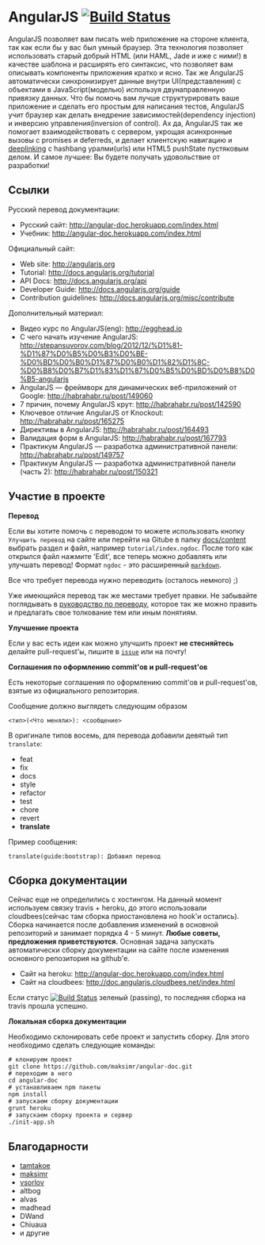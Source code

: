 AngularJS [![Build Status](https://travis-ci.org/maksimr/angular-doc.png?branch=master)](https://travis-ci.org/maksimr/angular-doc)
=========

AngularJS позволяет вам писать web приложение на стороне клиента, так как если бы у вас
был умный браузер.
Эта технология позволяет использовать старый добрый HTML (или HAML, Jade и иже с ними!) в качестве
шаблона и расширять его синтаксис, что позволяет вам описывать компоненты приложения кратко и ясно.
Так же AngularJS автоматически синхронизирует данные внутри UI(представления) с
объектами в JavaScript(моделью) используя двунаправленную привязку данных.
Что бы помочь вам лучше структурировать ваше приложение и сделать его простым для написания тестов,
AngularJS учит браузер как делать внедрение зависимостей(dependency injection) и инверсию управления(inversion of control).
Ах да, AngularJS так же помогает взаимодействовать с сервером, укрощая асинхронные вызовы с promises и deferreds,
и делает клиентскую навигацию и [deeplinking](http://ru.wikipedia.org/wiki/%D0%92%D0%BD%D0%B5%D1%88%D0%BD%D0%B5%D0%B5_%D1%81%D0%B2%D1%8F%D0%B7%D1%8B%D0%B2%D0%B0%D0%BD%D0%B8%D0%B5)
с hashbang уралми(urls) или HTML5 pushState пустяковым делом. И самое лучшее:
Вы будете получать удовольствие от разработки!

Ссылки
---------

Русский перевод документации:
* Русский сайт: http://angular-doc.herokuapp.com/index.html
* Учебник: http://angular-doc.herokuapp.com/index.html

Официальный сайт:
* Web site: http://angularjs.org
* Tutorial: http://docs.angularjs.org/tutorial
* API Docs: http://docs.angularjs.org/api
* Developer Guide: http://docs.angularjs.org/guide
* Contribution guidelines: http://docs.angularjs.org/misc/contribute

Дополнительный материал:
* Видео курс по AngularJS(eng): http://egghead.io
* С чего начать изучение AngularJS: http://stepansuvorov.com/blog/2012/12/%D1%81-%D1%87%D0%B5%D0%B3%D0%BE-%D0%BD%D0%B0%D1%87%D0%B0%D1%82%D1%8C-%D0%B8%D0%B7%D1%83%D1%87%D0%B5%D0%BD%D0%B8%D0%B5-angularjs
* AngularJS — фреймворк для динамических веб-приложений от Google: http://habrahabr.ru/post/149060
* 7 причин, почему AngularJS крут: http://habrahabr.ru/post/142590
* Ключевое отличие AngularJS от Knockout: http://habrahabr.ru/post/165275
* Директивы в AngularJS: http://habrahabr.ru/post/164493
* Валидация форм в AngularJS: http://habrahabr.ru/post/167793
* Практикум AngularJS — разработка административной панели: http://habrahabr.ru/post/149757
* Практикум AngularJS — разработка административной панели (часть 2): http://habrahabr.ru/post/150321

Участие в проекте
---------

**Перевод**

Если вы хотите помочь с переводом то можете использовать кнопку `Улучшить перевод`
на сайте или перейти на Gitube в папку [docs/content](https://github.com/maksimr/angular-doc/tree/master/docs/content) выбрать раздел и файл, например
`tutorial/index.ngdoc`. После того как открылся файл нажмите 'Edit', все теперь
можно добавлять или улучшать перевод! Формат `ngdoc` - это расширенный [`markdown`](http://daringfireball.net/projects/markdown/).

Все что требует перевода нужно переводить (осталось немного) ;)

Уже имеющийся перевод так же местами требует правки.
Не забывайте поглядывать в [руководство по переводу](https://github.com/maksimr/docs.angularjs.ru/wiki/*-%D0%A0%D1%83%D0%BA%D0%BE%D0%B2%D0%BE%D0%B4%D1%81%D1%82%D0%B2%D0%BE-%D0%BF%D0%BE-%D0%BF%D0%B5%D1%80%D0%B5%D0%B2%D0%BE%D0%B4%D1%83), которое так же можно править и предлагать свое толкование тем или иным понятиям.

**Улучшение проекта**

Если у вас есть идеи как можно улучшить проект **не стесняйтесь** делайте pull-request'ы,
пишите в [`issue`](https://github.com/maksimr/angular-doc/issues) или на почту!

**Соглашения по оформлению commit'ов и pull-request'ов**

Есть некоторые соглашения по оформлению commit'ов и pull-request'ов, взятые
из официального репозитория.

Сообщение должно выглядеть следующим образом

    <тип>(<Что меняли>): <сообщение>

В оригинале типов восемь, для перевода добавили девятый тип `translate`:

* feat
* fix
* docs
* style
* refactor
* test
* chore
* revert
* **translate**

Пример сообщения:

    translate(guide:bootstrap): Добавил перевод


Сборка документации
---------

Сейчас еще не определились с хостингом.
На данный момент используем связку travis + heroku,
до этого использовали cloudbees(сейчас там сборка приостановлена но hook'и остались).
Сборка начинается после добавления изменений в основной репозиторий и занимает порядка 4 - 5 минут.
**Любые советы, предложения приветствуются.**
Основная задача запускать автоматически сборку документации на сайте после изменения основного
репозитория на github'е.

* Сайт на heroku: http://angular-doc.herokuapp.com/index.html
* Сайт на cloudbees:  http://doc.angularjs.cloudbees.net/index.html

Если статус [![Build Status](https://travis-ci.org/maksimr/angular-doc.png?branch=master)](https://travis-ci.org/maksimr/angular-doc) зеленый (passing),
то последняя сборка на travis прошла успешно.

**Локальная сборка документации**

Необходимо склонировать себе проект и запустить сборку.
Для этого необходимо сделать следующие команды:

    # клонируем проект
    git clone https://github.com/maksimr/angular-doc.git
    # переходим в него
    cd angular-doc
    # устанавливаем npm пакеты
    npm install
    # запускаем сборку документации
    grunt heroku
    # запускаем сборку проекта и сервер
    ./init-app.sh

Благодарности
---------

* [tamtakoe](https://github.com/tamtakoe)
* [maksimr](https://github.com/maksimr)
* [vsorlov](https://github.com/vsorlov)
* altbog
* alvas
* madhead
* DWand
* Chiuaua
* и другие
